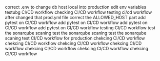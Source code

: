 correct .env to change db host local into production
edit env variables 
testubg CI/CD  workflow 
checking CI/CD workflow
testing ci/cd workflow after changed that prod.yml file
correct the ALLOWED_HOST part
add pytest on CI/CD workflow
add pytest on CI/CD workflow
add pytest on CI/CD workflow
add pytest on CI/CD workflow
testing CI/CD workflow 
test the sonarqube scaning
test the sonarqube scaning
test the sonarqube scaning
test CI/CD workflow for production
chekcing CI/CD workflow 
chekcing CI/CD workflow 
chekcing CI/CD workflow 
chekcing CI/CD workflow 
chekcing CI/CD workflow 
chekcing CI/CD workflow 
chekcing CI/CD workflow 
